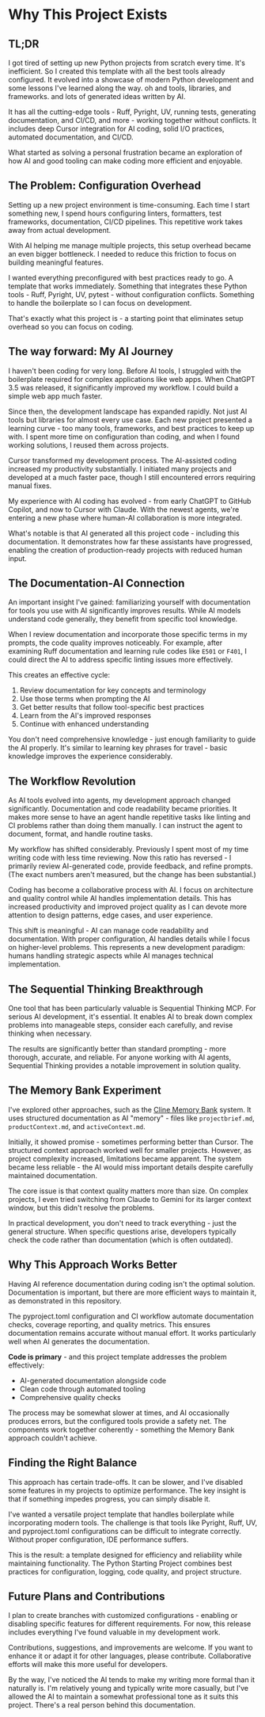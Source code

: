 # Why This Project Exists

## TL;DR

I got tired of setting up new Python projects from scratch every time. It's inefficient. So I created this template with all the best tools already configured. It evolved into a showcase of modern Python development and some lessons I've learned along the way. oh and tools, libraries, and frameworks. and lots of generated ideas written by AI.

It has all the cutting-edge tools - Ruff, Pyright, UV, running tests, generating documentation, and CI/CD, and more - working together without conflicts. It includes deep Cursor integration for AI coding, solid I/O practices, automated documentation, and CI/CD.

What started as solving a personal frustration became an exploration of how AI and good tooling can make coding more efficient and enjoyable.

## The Problem: Configuration Overhead

Setting up a new project environment is time-consuming. Each time I start something new, I spend hours configuring linters, formatters, test frameworks, documentation, CI/CD pipelines. This repetitive work takes away from actual development.

With AI helping me manage multiple projects, this setup overhead became an even bigger bottleneck. I needed to reduce this friction to focus on building meaningful features.

I wanted everything preconfigured with best practices ready to go. A template that works immediately. Something that integrates these Python tools - Ruff, Pyright, UV, pytest - without configuration conflicts. Something to handle the boilerplate so I can focus on development.

That's exactly what this project is - a starting point that eliminates setup overhead so you can focus on coding.

## The way forward: My AI Journey

I haven't been coding for very long. Before AI tools, I struggled with the boilerplate required for complex applications like web apps. When ChatGPT 3.5 was released, it significantly improved my workflow. I could build a simple web app much faster.

Since then, the development landscape has expanded rapidly. Not just AI tools but libraries for almost every use case. Each new project presented a learning curve - too many tools, frameworks, and best practices to keep up with. I spent more time on configuration than coding, and when I found working solutions, I reused them across projects.

Cursor transformed my development process. The AI-assisted coding increased my productivity substantially. I initiated many projects and developed at a much faster pace, though I still encountered errors requiring manual fixes.

My experience with AI coding has evolved - from early ChatGPT to GitHub Copilot, and now to Cursor with Claude. With the newest agents, we're entering a new phase where human-AI collaboration is more integrated.

What's notable is that AI generated all this project code - including this documentation. It demonstrates how far these assistants have progressed, enabling the creation of production-ready projects with reduced human input.

## The Documentation-AI Connection

An important insight I've gained: familiarizing yourself with documentation for tools you use with AI significantly improves results. While AI models understand code generally, they benefit from specific tool knowledge.

When I review documentation and incorporate those specific terms in my prompts, the code quality improves noticeably. For example, after examining Ruff documentation and learning rule codes like `E501` or `F401`, I could direct the AI to address specific linting issues more effectively.

This creates an effective cycle:

1. Review documentation for key concepts and terminology
2. Use those terms when prompting the AI
3. Get better results that follow tool-specific best practices
4. Learn from the AI's improved responses
5. Continue with enhanced understanding

You don't need comprehensive knowledge - just enough familiarity to guide the AI properly. It's similar to learning key phrases for travel - basic knowledge improves the experience considerably.

## The Workflow Revolution

As AI tools evolved into agents, my development approach changed significantly. Documentation and code readability became priorities. It makes more sense to have an agent handle repetitive tasks like linting and CI problems rather than doing them manually. I can instruct the agent to document, format, and handle routine tasks.

My workflow has shifted considerably. Previously I spent most of my time writing code with less time reviewing. Now this ratio has reversed - I primarily review AI-generated code, provide feedback, and refine prompts. (The exact numbers aren't measured, but the change has been substantial.)

Coding has become a collaborative process with AI. I focus on architecture and quality control while AI handles implementation details. This has increased productivity and improved project quality as I can devote more attention to design patterns, edge cases, and user experience.

This shift is meaningful - AI can manage code readability and documentation. With proper configuration, AI handles details while I focus on higher-level problems. This represents a new development paradigm: humans handling strategic aspects while AI manages technical implementation.

## The Sequential Thinking Breakthrough

One tool that has been particularly valuable is Sequential Thinking MCP. For serious AI development, it's essential. It enables AI to break down complex problems into manageable steps, consider each carefully, and revise thinking when necessary.

The results are significantly better than standard prompting - more thorough, accurate, and reliable. For anyone working with AI agents, Sequential Thinking provides a notable improvement in solution quality.

## The Memory Bank Experiment

I've explored other approaches, such as the [Cline Memory Bank](https://docs.cline.bot/improving-your-prompting-skills/custom-instructions-library/cline-memory-bank) system. It uses structured documentation as AI "memory" - files like `projectbrief.md`, `productContext.md`, and `activeContext.md`.

Initially, it showed promise - sometimes performing better than Cursor. The structured context approach worked well for smaller projects. However, as project complexity increased, limitations became apparent. The system became less reliable - the AI would miss important details despite carefully maintained documentation.

The core issue is that context quality matters more than size. On complex projects, I even tried switching from Claude to Gemini for its larger context window, but this didn't resolve the problems.

In practical development, you don't need to track everything - just the general structure. When specific questions arise, developers typically check the code rather than documentation (which is often outdated).

## Why This Approach Works Better

Having AI reference documentation during coding isn't the optimal solution. Documentation is important, but there are more efficient ways to maintain it, as demonstrated in this repository.

The pyproject.toml configuration and CI workflow automate documentation checks, coverage reporting, and quality metrics. This ensures documentation remains accurate without manual effort. It works particularly well when AI generates the documentation.

**Code is primary** - and this project template addresses the problem effectively:

- AI-generated documentation alongside code
- Clean code through automated tooling
- Comprehensive quality checks

The process may be somewhat slower at times, and AI occasionally produces errors, but the configured tools provide a safety net. The components work together coherently - something the Memory Bank approach couldn't achieve.

## Finding the Right Balance

This approach has certain trade-offs. It can be slower, and I've disabled some features in my projects to optimize performance. The key insight is that if something impedes progress, you can simply disable it.

I've wanted a versatile project template that handles boilerplate while incorporating modern tools. The challenge is that tools like Pyright, Ruff, UV, and pyproject.toml configurations can be difficult to integrate correctly. Without proper configuration, IDE performance suffers.

This is the result: a template designed for efficiency and reliability while maintaining functionality. The Python Starting Project combines best practices for configuration, logging, code quality, and project structure.

## Future Plans and Contributions

I plan to create branches with customized configurations - enabling or disabling specific features for different requirements. For now, this release includes everything I've found valuable in my development work.

Contributions, suggestions, and improvements are welcome. If you want to enhance it or adapt it for other languages, please contribute. Collaborative efforts will make this more useful for developers.

By the way, I've noticed the AI tends to make my writing more formal than it naturally is. I'm relatively young and typically write more casually, but I've allowed the AI to maintain a somewhat professional tone as it suits this project. There's a real person behind this documentation.
